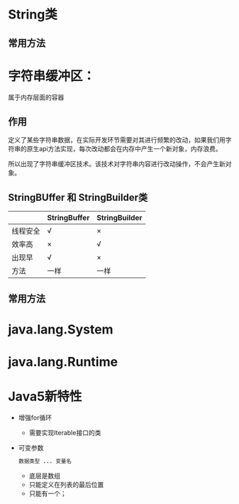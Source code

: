 # String类



## 常用方法







# 字符串缓冲区：

属于内存层面的容器

## 作用

​		定义了某些字符串数据，在实际开发环节需要对其进行频繁的改动，如果我们用字符串的原生api方法实现，每次改动都会在内存中产生一个新对象，内存浪费。

​		所以出现了字符串缓冲区技术。该技术对字符串内容进行改动操作，不会产生新对象。



## StringBUffer 和 StringBuilder类

|          | StringBuffer | StringBuilder |
| -------- | ------------ | ------------- |
| 线程安全 | √            | ×             |
| 效率高   | ×            | √             |
| 出现早   | √            | ×             |
| 方法     | 一样         | 一样          |




## 常用方法







# java.lang.System





# java.lang.Runtime









# Java5新特性

* 增强for循环
    * 需要实现Iterable接口的类

*  可变参数

    ~~~java
    数据类型 ... 变量名
    ~~~

    * 底层是数组
    * 只能定义在列表的最后位置
    * 只能有一个；

